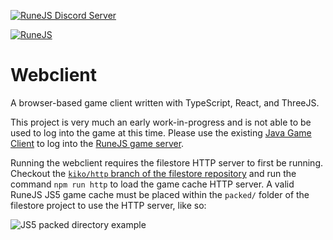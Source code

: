 [![RuneJS Discord Server](https://img.shields.io/discord/678751302297059336?label=RuneJS%20Discord&logo=discord)](https://discord.gg/5P74nSh)

[![RuneJS](https://i.imgur.com/QSXNzwC.png)](https://github.com/runejs/)

# Webclient

A browser-based game client written with TypeScript, React, and ThreeJS.

This project is very much an early work-in-progress and is not able to be used to log into the game at this time. Please use the existing [Java Game Client](https://github.com/runejs/refactored-client-435) to log into the [RuneJS game server](https://github.com/runejs/server).

Running the webclient requires the filestore HTTP server to first be running. Checkout the [`kiko/http` branch of the filestore repository](https://github.com/runejs/filestore/tree/kiko/http) and run the command `npm run http` to load the game cache HTTP server. A valid RuneJS JS5 game cache must be placed within the `packed/` folder of the filestore project to use the HTTP server, like so:

![JS5 packed directory example](https://i.imgur.com/53dLQDa.png)
